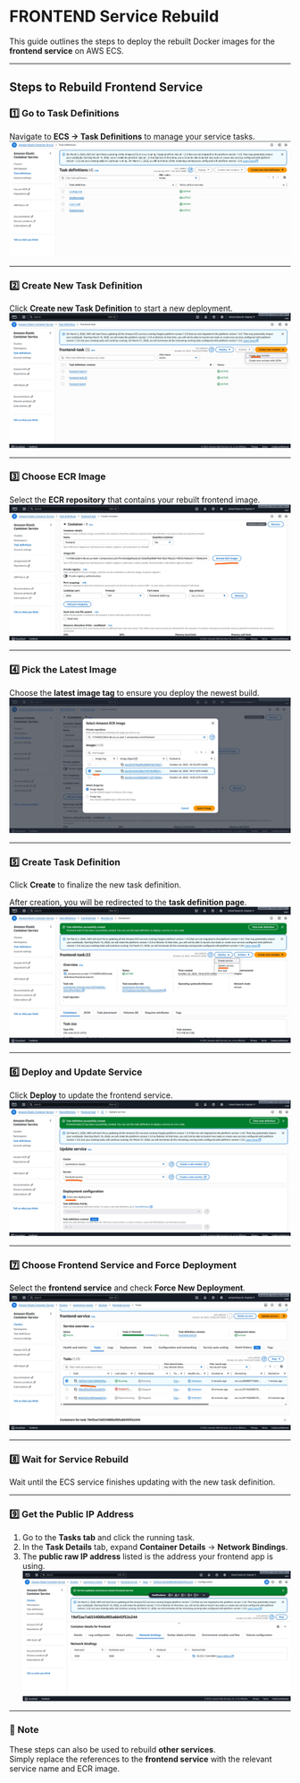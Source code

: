 # FRONTEND Service Rebuild

This guide outlines the steps to deploy the rebuilt Docker images for the **frontend service** on AWS ECS.

---

## Steps to Rebuild Frontend Service

### 1️⃣ Go to Task Definitions

Navigate to **ECS → Task Definitions** to manage your service tasks.  
<img src="./images/rebuild-frontend-ecs-1.jpg" alt="Task Definitions">

---

### 2️⃣ Create New Task Definition

Click **Create new Task Definition** to start a new deployment.  
<img src="./images/rebuild-frontend-ecs-2.jpg" alt="Create Task Definition">

---

### 3️⃣ Choose ECR Image

Select the **ECR repository** that contains your rebuilt frontend image.  
<img src="./images/rebuild-frontend-ecs-3.jpg" alt="Choose ECR Image">

---

### 4️⃣ Pick the Latest Image

Choose the **latest image tag** to ensure you deploy the newest build.  
<img src="./images/rebuild-frontend-ecs-4.jpg" alt="Pick Latest Image">

---

### 5️⃣ Create Task Definition

Click **Create** to finalize the new task definition.

After creation, you will be redirected to the **task definition page**.  
<img src="./images/rebuild-frontend-ecs-5.jpg" alt="Task Definition Created">

---

### 6️⃣ Deploy and Update Service

Click **Deploy** to update the frontend service.  
<img src="./images/rebuild-frontend-ecs-6.jpg" alt="Deploy Service">

---

### 7️⃣ Choose Frontend Service and Force Deployment

Select the **frontend service** and check **Force New Deployment**.  
<img src="./images/rebuild-frontend-ecs-7.jpg" alt="Force Deployment">

---

### 8️⃣ Wait for Service Rebuild

Wait until the ECS service finishes updating with the new task definition.

---

### 9️⃣ Get the Public IP Address

1. Go to the **Tasks tab** and click the running task.
2. In the **Task Details** tab, expand **Container Details** → **Network Bindings**.
3. The **public raw IP address** listed is the address your frontend app is using.  
   <img src="./images/rebuild-frontend-ecs-8.jpg" alt="Public IP Address">

---

### 📝 Note

These steps can also be used to rebuild **other services**.  
Simply replace the references to the **frontend service** with the relevant service name and ECR image.
